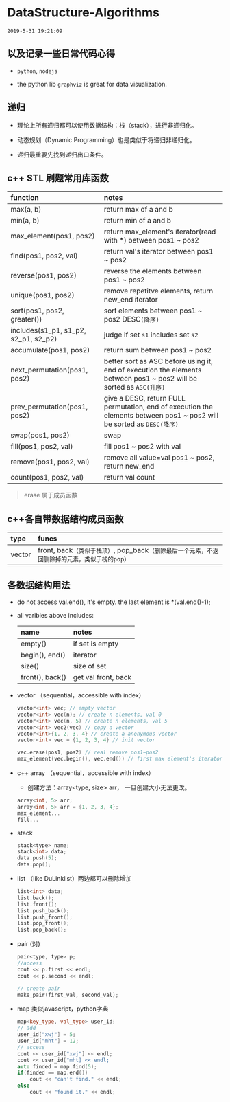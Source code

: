 ﻿# DataStructure-Algorithms


    2019-5-31 19:21:09

## 以及记录一些日常代码心得
 -  `python`, `nodejs`

 - the python lib `graphviz` is great for data visualization.

## 递归

- 理论上所有递归都可以使用数据结构：栈（stack），进行非递归化。

- 动态规划（Dynamic Programming）也是类似于将递归非递归化。

- 递归最重要先找到递归出口条件。

## c++ STL 刷题常用库函数
|function|notes|
|:-------|:----|
|max(a, b)|return max of a and b|
|min(a, b)|return min of a and b|
|max_element(pos1, pos2)| return max_element's iterator(read with *) between pos1 ~ pos2|
|find(pos1, pos2, val)| return val's iterator between pos1 ~ pos2|
|reverse(pos1, pos2)| reverse the elements between pos1 ~ pos2|
|unique(pos1, pos2)| remove repetitve elements, return new_end iterator|
|sort(pos1, pos2, greater())|sort elements between pos1 ~ pos2 DESC`(降序)`|
|includes(s1_p1, s1_p2, s2_p1, s2_p2)| judge if set `s1` includes set `s2`|
|accumulate(pos1, pos2)| return sum between pos1 ~ pos2|
|next_permutation(pos1, pos2)| better sort as ASC before using it, end of execution the elements between pos1 ~ pos2 will be sorted as `ASC(升序)`|
|prev_permutation(pos1, pos2)| give a DESC, return FULL permutation, end of execution the elements between pos1 ~ pos2 will be sorted as `DESC(降序)`|
|swap(pos1, pos2)| swap|
|fill(pos1, pos2, val)| fill pos1 ~ pos2 with val|
|remove(pos1, pos2, val)| remove all value=val pos1 ~ pos2, return new_end|
|count(pos1, pos2, val)| return val count|

> erase 属于成员函数

## c++各自带数据结构成员函数
|type|funcs|
|:---|:----|
|vector| front, back`（类似于栈顶）`, pop_back`（删除最后一个元素，不返回删除掉的元素，类似于栈的pop）`


## 各数据结构用法

- do not access val.end(), it's empty. the last element is *(val.end()-1);

- all varibles above includes:

    |name|notes|
    |:---|:----|
    |empty()|if set is empty|
    |begin(), end()| iterator|
    |size()| size of set|
    |front(), back()| get val front, back|



- vector （sequential，accessible with index）

    ```C++
    vector<int> vec; // empty vector
    vector<int> vec(n); // create n elements, val 0
    vector<int> vec(n, 5) // create n elements, val 5
    vector<int> vec2(vec) // copy a vector
    vector<int>{1, 2, 3, 4} // create a anonymous vector
    vector<int> vec = {1, 2, 3, 4} // init vector

    vec.erase(pos1, pos2) // real remove pos1~pos2
    max_element(vec.begin(), vec.end()) // first max element's iterator.
    ```
- c++ array （sequential，accessible with index）

    - 创建方法：array<type, size> arr， 一旦创建大小无法更改。
    
    ```c++    
    array<int, 5> arr;
    array<int, 5> arr = {1, 2, 3, 4};
    max_element...
    fill...
    ```
- stack 

    ```c++
    stack<type> name;
    stack<int> data;
    data.push(5);
    data.pop();
    ```

- list （like DuLinklist）两边都可以删除增加

    ```c++
    list<int> data;
    list.back();
    list.front();
    list.push_back();
    list.push_front();
    list.pop_front();
    list.pop_back();
    ```
- pair (对)

    ``` c++
    pair<type, type> p;
    //access 
    cout << p.first << endl; 
    cout << p.second << endl;

    // create pair
    make_pair(first_val, second_val);
    ```

- map 类似javascript，python字典

    ```c++
    map<key_type, val_type> user_id;
    // add 
    user_id["xwj"] = 5;
    user_id["mht"] = 12;
    // access
    cout << user_id["xwj"] << endl;
    cout << user_id["mht] << endl;
    auto finded = map.find(5);
    if(finded == map.end()) 
        cout << "can't find." << endl;
    else 
        cout << "found it." << endl;
    ```